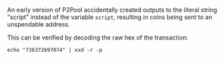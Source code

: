 An early version of P2Pool accidentally created outputs to the literal string "script" instead of the variable `script`, resulting in coins being sent to an unspendable address.

This can be verified by decoding the raw hex of the transaction:

```
echo "736372697074" | xxd -r -p
```
